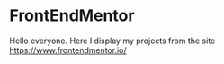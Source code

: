 # FrontEndMentor

Hello everyone. Here I display my projects from the site https://www.frontendmentor.io/
